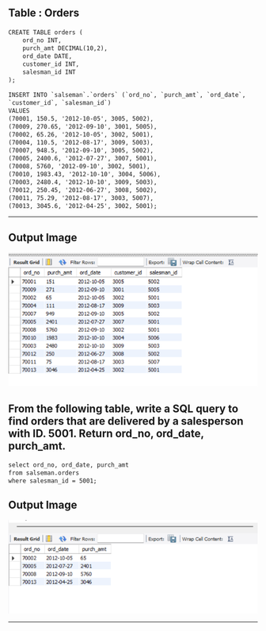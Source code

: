 ## Table : Orders

```
CREATE TABLE orders (
    ord_no INT,
    purch_amt DECIMAL(10,2),
    ord_date DATE,
    customer_id INT,
    salesman_id INT
);
```

```
INSERT INTO `salseman`.`orders` (`ord_no`, `purch_amt`, `ord_date`, `customer_id`, `salesman_id`)
VALUES
(70001, 150.5, '2012-10-05', 3005, 5002),
(70009, 270.65, '2012-09-10', 3001, 5005),
(70002, 65.26, '2012-10-05', 3002, 5001),
(70004, 110.5, '2012-08-17', 3009, 5003),
(70007, 948.5, '2012-09-10', 3005, 5002),
(70005, 2400.6, '2012-07-27', 3007, 5001),
(70008, 5760, '2012-09-10', 3002, 5001),
(70010, 1983.43, '2012-10-10', 3004, 5006),
(70003, 2480.4, '2012-10-10', 3009, 5003),
(70012, 250.45, '2012-06-27', 3008, 5002),
(70011, 75.29, '2012-08-17', 3003, 5007),
(70013, 3045.6, '2012-04-25', 3002, 5001);
```

<hr>

## Output Image

![Output-image](order.png)

## From the following table, write a SQL query to find orders that are delivered by a salesperson with ID. 5001. Return ord_no, ord_date, purch_amt.

```
select ord_no, ord_date, purch_amt
from salseman.orders
where salesman_id = 5001;
```

## Output Image

![Output-image](q19.png)

<hr>
